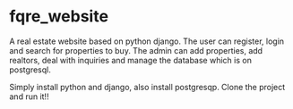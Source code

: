 # fqre_website
A real estate website based on python django. The user can register, login and search for properties to buy. The admin can add properties, add realtors, deal with inquiries and manage the database which is on postgresql.

Simply install python and django, also install postgresqp. Clone the project and run it!!
